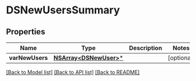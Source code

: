 # DSNewUsersSummary

## Properties
Name | Type | Description | Notes
------------ | ------------- | ------------- | -------------
**varNewUsers** | [**NSArray&lt;DSNewUser&gt;***](DSNewUser.md) |  | [optional] 

[[Back to Model list]](../README.md#documentation-for-models) [[Back to API list]](../README.md#documentation-for-api-endpoints) [[Back to README]](../README.md)


